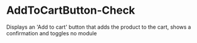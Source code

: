 # AddToCartButton-Check

Displays an 'Add to cart' button that adds the product to the cart, shows a confirmation and toggles no module

